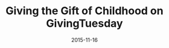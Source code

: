 ---
title: Giving the Gift of Childhood on GivingTuesday
date: 2015-11-16
link: "http://www.huffingtonpost.com/bethany-rubin-henderson/giving-the-gift-of-childh_b_8555710.html?1447680249"
source: Huffington Post
---